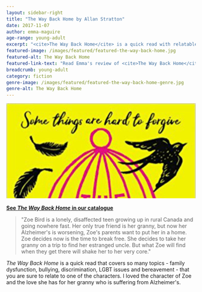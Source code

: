 ```yaml
---
layout: sidebar-right
title: "The Way Back Home by Allan Stratton"
date: 2017-11-07
author: emma-maguire
age-range: young-adult
excerpt: "<cite>The Way Back Home</cite> is a quick read with relatable characters that covers many topics."
featured-image: /images/featured/featured-the-way-back-home.jpg
featured-alt: The Way Back Home
featured-link-text: "Read Emma's review of <cite>The Way Back Home</cite>, by Allan Stratton."
breadcrumb: young-adult
category: fiction
genre-image: /images/featured/featured-the-way-back-home-genre.jpg
genre-alt: The Way Back Home
---
```


![The Way Back Home](/images/featured/featured-the-way-back-home.jpg)

**[See <cite>The Way Back Home</cite> in our catalogue](https://suffolk.spydus.co.uk/cgi-bin/spydus.exe/ENQ/OPAC/BIBENQ?BRN=2137333)**

> "Zoe Bird is a lonely, disaffected teen growing up in rural Canada and going nowhere fast. Her only true friend is her granny, but now her Alzheimer's is worsening, Zoe's parents want to put her in a home. Zoe decides now is the time to break free. She decides to take her granny on a trip to find her estranged uncle. But what Zoe will find when they get there will shake her to her very core."

<cite>The Way Back Home</cite> is a quick read that covers so many topics - family dysfunction, bullying, discrimination, LGBT issues and bereavement - that you are sure to relate to one of the characters. I loved the character of Zoe and the love she has for her granny who is suffering from Alzheimer's.
